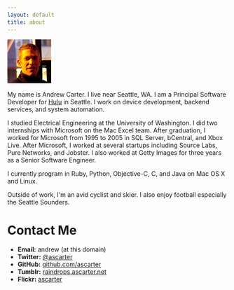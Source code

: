 ```yaml
---
layout: default
title: about
---
```


<span id="about-portrait"><img src="images/about-portrait.jpg" alt="Portrait of Andrew Carter" /></span>

My name is Andrew Carter. I live near Seattle, WA. I am a Principal Software Developer for [Hulu] in Seattle. I work on device development, backend services, and system automation.

I studied Electrical Engineering at the University of Washington. I did two internships with Microsoft on the Mac Excel team. After graduation, I worked for Microsoft from 1995 to 2005 in SQL Server, bCentral, and Xbox Live. After Microsoft, I worked at several startups including Source Labs, Pure Networks, and Jobster. I also worked at Getty Images for three years as a Senior Software Engineer.

I currently program in Ruby, Python, Objective-C, C, and Java on Mac OS X and Linux.

Outside of work, I'm an avid cyclist and skier. I also enjoy football especially the Seattle Sounders.

# Contact Me

* **Email:** andrew (at this domain)
* **Twitter:** [@ascarter][twitter]
* **GitHub:** [github.com/ascarter][github]
* **Tumblr:** [raindrops.ascarter.net][tumblr]
* **Flickr:** [ascarter][flickr]

[hulu]: http://www.hulu.com/
[tumblr]: http://ascarter.tumblr.com
[twitter]: http://twitter.com/ascarter
[github]: http://github.com/ascarter/
[flickr]: http://flickr.com/photos/ascarter/
